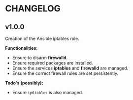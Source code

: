 # CHANGELOG

## v1.0.0

Creation of the Ansible iptables role.

**Functionalities:**

- Ensure to disarm **firewalld**.
- Ensure required packages are installed.
- Ensure the services **iptables** and **firewalld** are managed.
- Ensure the correct firewall rules are set persistently.

**Todo's (possibly):**

- Ensure `ip6tables` is also managed.
